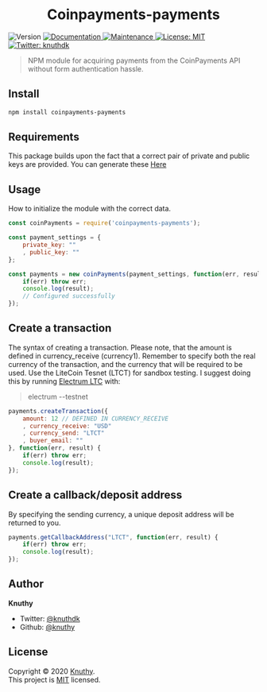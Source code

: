<h1 align="center">Coinpayments-payments</h1>
<p>
  <img alt="Version" src="https://img.shields.io/badge/version-1.0.0-blue.svg?cacheSeconds=2592000" />
  <a href="https://github.com/knuthy/coinpayments-payments#readme" target="_blank">
    <img alt="Documentation" src="https://img.shields.io/badge/documentation-yes-brightgreen.svg" />
  </a>
  <a href="https://github.com/knuthy/coinpayments-payments/graphs/commit-activity" target="_blank">
    <img alt="Maintenance" src="https://img.shields.io/badge/Maintained%3F-yes-green.svg" />
  </a>
  <a href="https://github.com/knuthy/coinpayments-payments/blob/master/LICENSE" target="_blank">
    <img alt="License: MIT" src="https://img.shields.io/github/license/knuthy/coinpayments-payments" />
  </a>
  <a href="https://twitter.com/knuthdk" target="_blank">
    <img alt="Twitter: knuthdk" src="https://img.shields.io/twitter/follow/knuthdk.svg?style=social" />
  </a>
</p>

> NPM module for acquiring payments from the CoinPayments API without form authentication hassle.

## Install

```sh
npm install coinpayments-payments
```

## Requirements
This package builds upon the fact that a correct pair of private and public keys are provided. You can generate these [Here](https://www.coinpayments.net/acct-api-keys)

## Usage
How to initialize the module with the correct data.

```javascript
const coinPayments = require('coinpayments-payments');

const payment_settings = {
	private_key: ""
	, public_key: ""
};

const payments = new coinPayments(payment_settings, function(err, result) {
	if(err) throw err;
	console.log(result); 
	// Configured successfully
});
```

## Create a transaction
The syntax of creating a transaction.
Please note, that the amount is defined in currency_receive (currency1). Remember to specify both the real currency of the transaction, and the currency that will be required to be used. 
Use the LiteCoin Tesnet (LTCT) for sandbox testing. 
I suggest doing this by running [Electrum LTC](https://electrum-ltc.org/) with:
> electrum --testnet

```javascript
payments.createTransaction({
	amount: 12 // DEFINED IN CURRENCY_RECEIVE
	, currency_receive: "USD"
	, currency_send: "LTCT"
	, buyer_email: ""
}, function(err, result) {
	if(err) throw err;
	console.log(result);
});
```

## Create a callback/deposit address
By specifying the sending currency, a unique deposit address will be returned to you.
```javascript
payments.getCallbackAddress("LTCT", function(err, result) {
	if(err) throw err;
	console.log(result);
});
```

## Author

**Knuthy**

* Twitter: [@knuthdk](https://twitter.com/knuthdk)
* Github: [@knuthy](https://github.com/knuthy)

## License

Copyright © 2020 [Knuthy](https://github.com/knuthy).<br />
This project is [MIT](https://github.com/knuthy/coinpayments-payments/blob/master/LICENSE) licensed.

